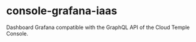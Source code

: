 # console-grafana-iaas
Dashboard Grafana compatible with the GraphQL API of the Cloud Temple Console.
